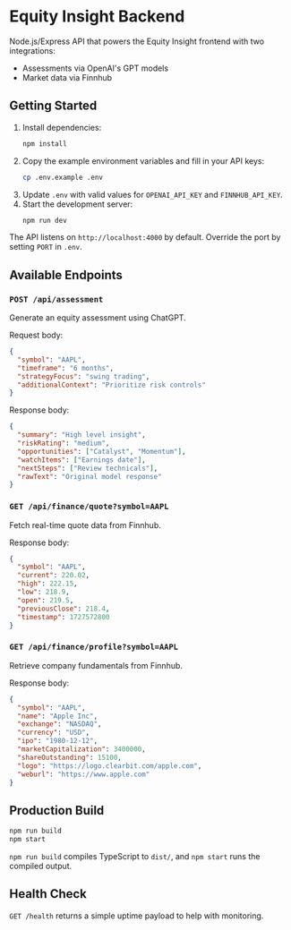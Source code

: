 # Equity Insight Backend

Node.js/Express API that powers the Equity Insight frontend with two integrations:

- Assessments via OpenAI's GPT models
- Market data via Finnhub

## Getting Started

1. Install dependencies:
   ```bash
   npm install
   ```
2. Copy the example environment variables and fill in your API keys:
   ```bash
   cp .env.example .env
   ```
3. Update `.env` with valid values for `OPENAI_API_KEY` and `FINNHUB_API_KEY`.
4. Start the development server:
   ```bash
   npm run dev
   ```

The API listens on `http://localhost:4000` by default. Override the port by setting `PORT` in `.env`.

## Available Endpoints

### `POST /api/assessment`
Generate an equity assessment using ChatGPT.

Request body:
```json
{
  "symbol": "AAPL",
  "timeframe": "6 months",
  "strategyFocus": "swing trading",
  "additionalContext": "Prioritize risk controls"
}
```

Response body:
```json
{
  "summary": "High level insight",
  "riskRating": "medium",
  "opportunities": ["Catalyst", "Momentum"],
  "watchItems": ["Earnings date"],
  "nextSteps": ["Review technicals"],
  "rawText": "Original model response"
}
```

### `GET /api/finance/quote?symbol=AAPL`
Fetch real-time quote data from Finnhub.

Response body:
```json
{
  "symbol": "AAPL",
  "current": 220.02,
  "high": 222.15,
  "low": 218.9,
  "open": 219.5,
  "previousClose": 218.4,
  "timestamp": 1727572800
}
```

### `GET /api/finance/profile?symbol=AAPL`
Retrieve company fundamentals from Finnhub.

Response body:
```json
{
  "symbol": "AAPL",
  "name": "Apple Inc",
  "exchange": "NASDAQ",
  "currency": "USD",
  "ipo": "1980-12-12",
  "marketCapitalization": 3400000,
  "shareOutstanding": 15100,
  "logo": "https://logo.clearbit.com/apple.com",
  "weburl": "https://www.apple.com"
}
```

## Production Build

```bash
npm run build
npm start
```

`npm run build` compiles TypeScript to `dist/`, and `npm start` runs the compiled output.

## Health Check

`GET /health` returns a simple uptime payload to help with monitoring.